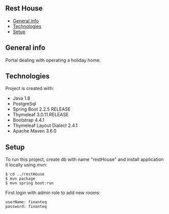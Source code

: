 ## Rest House
* [General info](#general-info)
* [Technologies](#technologies)
* [Setup](#setup)

## General info
Portal dealing with operating a holiday home.
	
## Technologies
Project is created with:
* Java 1.8
* PostgreSql
* Spring Boot 2.2.5 RELEASE
* Thymeleaf 3.0.11.RELEASE
* Bootstrap 4.4.1
* Thymeleaf Layout Dialect 2.4.1
* Apache Maven 3.6.0
	
## Setup
To run this project, create db with name "restHouse" and install application it locally using mvn:

```
$ cd ../restHouse
$ mvn package
$ mvn spring boot:run
```

First login with admin role to add new rooms: 

```
userName: finanteq
password: finanteq
```
       